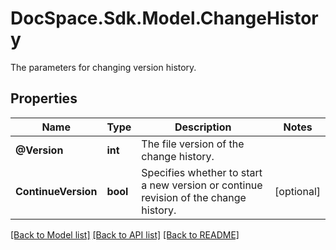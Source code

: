 # DocSpace.Sdk.Model.ChangeHistory
The parameters for changing version history.

## Properties

Name | Type | Description | Notes
------------ | ------------- | ------------- | -------------
**@Version** | **int** | The file version of the change history. | 
**ContinueVersion** | **bool** | Specifies whether to start a new version or continue revision of the change history. | [optional] 

[[Back to Model list]](../README.md#documentation-for-models) [[Back to API list]](../README.md#documentation-for-api-endpoints) [[Back to README]](../README.md)

